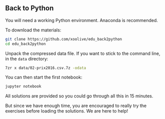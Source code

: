 ## Back to Python

You will need a working Python environment. Anaconda is recommended.

To download the materials:
```sh
git clone https://github.com/xoolive/edu_back2python
cd edu_back2python
```

Unpack the compressed data file. If you want to stick to the command line, in the `data` directory:
```sh
7zr x data/02-prix2016.csv.7z -odata
```

You can then start the first notebook:
```sh
jupyter notebook
```

All solutions are provided so you could go through all this in 15 minutes.

But since we have enough time, you are encouraged to really try the exercises before loading the solutions. We are here to help!

